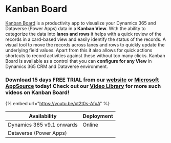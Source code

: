 # Kanban Board

[Kanban Board](https://www.inogic.com/product/productivity-apps/kanban-board-dynamics-365-crm) is a productivity app to visualize your Dynamics 365 and Dataverse (Power Apps) data in a **Kanban View**. With the ability to categorize the data into **lanes and rows** it helps with a quick review of the records in a card-based view and easily identify the status of the records. A visual tool to move the records across lanes and rows to quickly update the underlying field values. Apart from this it also allows for quick actions shortcuts to record activities against these without too many clicks. Kanban Board is available as a control that you can **configure for any View** in Dynamics 365 CRM and Dataverse environment.

### Download 15 days FREE TRIAL from our [website](https://www.inogic.com/product/productivity-apps/kanban-board-dynamics-365-crm) or [Microsoft AppSource](https://appsource.microsoft.com/en-us/product/dynamics-365/inogic.kanban-board-dynamics-365-crm) today! Check out our [Video Library](https://www.youtube.com/channel/UCM4V7ousgLSu1hbOEv4DUuQ?sub\_confirmation=1) for more such videos on Kanban Board!

{% embed url="https://youtu.be/xt2t0s-AfxA" %}

| Availability              | Deployment |
| ------------------------- | ---------- |
| Dynamics 365 v9.1 onwards | Online     |
| Dataverse (Power Apps)    |            |
